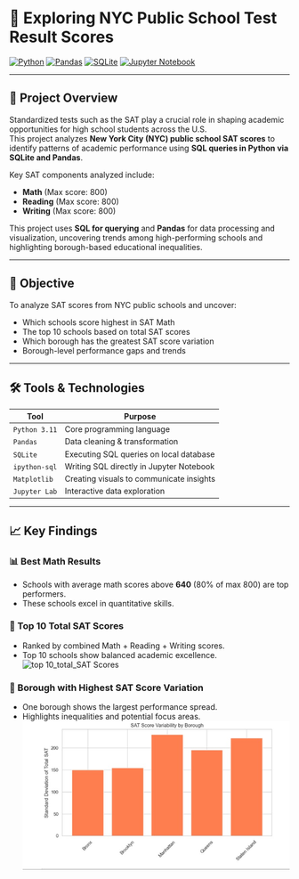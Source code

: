 # 🧠 Exploring NYC Public School Test Result Scores

[![Python](https://img.shields.io/badge/Python-3.11-blue)](https://www.python.org/)
[![Pandas](https://img.shields.io/badge/Pandas-%3E%3D1.0-green)](https://pandas.pydata.org/)
[![SQLite](https://img.shields.io/badge/SQLite-Used-lightgrey)](https://www.sqlite.org/)
[![Jupyter Notebook](https://img.shields.io/badge/Jupyter-Notebook-orange)](https://jupyter.org/)

---

## 📌 Project Overview

Standardized tests such as the SAT play a crucial role in shaping academic opportunities for high school students across the U.S.  
This project analyzes **New York City (NYC) public school SAT scores** to identify patterns of academic performance using **SQL queries in Python via SQLite and Pandas**.

Key SAT components analyzed include:

- **Math** (Max score: 800)
- **Reading** (Max score: 800)
- **Writing** (Max score: 800)

This project uses **SQL for querying** and **Pandas** for data processing and visualization, uncovering trends among high-performing schools and highlighting borough-based educational inequalities.

---

## 🎯 Objective

To analyze SAT scores from NYC public schools and uncover:

- Which schools score highest in SAT Math
- The top 10 schools based on total SAT scores
- Which borough has the greatest SAT score variation
- Borough-level performance gaps and trends

---

## 🛠️ Tools & Technologies

| Tool            | Purpose                                  |
|-----------------|-------------------------------------------|
| `Python 3.11`   | Core programming language                 |
| `Pandas`        | Data cleaning & transformation            |
| `SQLite`        | Executing SQL queries on local database   |
| `ipython-sql`   | Writing SQL directly in Jupyter Notebook  |
| `Matplotlib`    | Creating visuals to communicate insights  |
| `Jupyter Lab`   | Interactive data exploration              |

---

## 📈 Key Findings

### 📊 Best Math Results
- Schools with average math scores above **640** (80% of max 800) are top performers.
- These schools excel in quantitative skills.


### 🥇 Top 10 Total SAT Scores
- Ranked by combined Math + Reading + Writing scores.
- Top 10 schools show balanced academic excellence.
![top 10_total_SAT Scores](assets/top10_SAT_scores.jpg.jpg)

### 🗽 Borough with Highest SAT Score Variation
- One borough shows the largest performance spread.
- Highlights inequalities and potential focus areas.
  ![Borough with Highest SAT Score Variation](assets/SAT_score.jpg)

